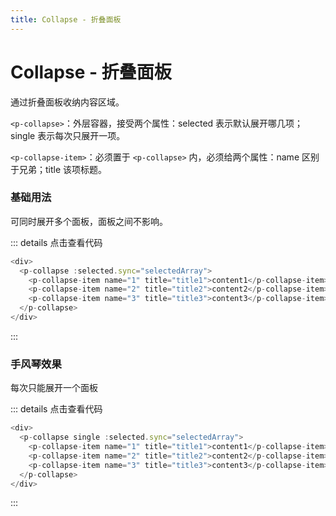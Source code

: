 ```yaml
---
title: Collapse - 折叠面板
---
```


# Collapse - 折叠面板

通过折叠面板收纳内容区域。

`<p-collapse>`：外层容器，接受两个属性：selected 表示默认展开哪几项；single 表示每次只展开一项。

`<p-collapse-item>`：必须置于 `<p-collapse>` 内，必须给两个属性：name 区别于兄弟；title 该项标题。

### 基础用法

可同时展开多个面板，面板之间不影响。

  <ClientOnly><collapse-default/></ClientOnly>

  ::: details 点击查看代码
  ```js
  <div>
    <p-collapse :selected.sync="selectedArray">
      <p-collapse-item name="1" title="title1">content1</p-collapse-item>
      <p-collapse-item name="2" title="title2">content2</p-collapse-item>
      <p-collapse-item name="3" title="title3">content3</p-collapse-item>
    </p-collapse>
  </div>
  ```
  :::


### 手风琴效果

每次只能展开一个面板

  <ClientOnly><collapse-single/></ClientOnly>

  ::: details 点击查看代码
  ```js
  <div>
    <p-collapse single :selected.sync="selectedArray">
      <p-collapse-item name="1" title="title1">content1</p-collapse-item>
      <p-collapse-item name="2" title="title2">content2</p-collapse-item>
      <p-collapse-item name="3" title="title3">content3</p-collapse-item>
    </p-collapse>
  </div>
  ```
  :::

